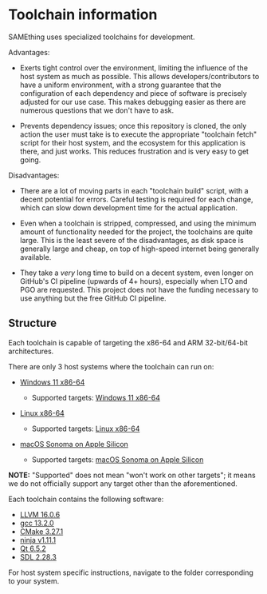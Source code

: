 # Toolchain information

SAMEthing uses specialized toolchains for development.

Advantages:

* Exerts tight control over the environment, limiting the influence of the host
  system as much as possible. This allows developers/contributors to have a
  uniform environment, with a strong guarantee that the configuration of each
  dependency and piece of software is precisely adjusted for our use case. This
  makes debugging easier as there are numerous questions that we don't have to
  ask.

* Prevents dependency issues; once this repository is cloned, the only action
  the user must take is to execute the appropriate "toolchain fetch" script for
  their host system, and the ecosystem for this application is there, and just
  works. This reduces frustration and is very easy to get going.

Disadvantages:

* There are a lot of moving parts in each "toolchain build" script, with a
  decent potential for errors. Careful testing is required for each change,
  which can slow down development time for the actual application.

* Even when a toolchain is stripped, compressed, and using the minimum amount of
  functionality needed for the project, the toolchains are quite large. This is
  the least severe of the disadvantages, as disk space is generally large and
  cheap, on top of high-speed internet being generally available.

* They take a *very* long time to build on a decent system, even longer on
  GitHub's CI pipeline (upwards of 4+ hours), especially when LTO and PGO are
  requested. This project does not have the funding necessary to use anything
  but the free GitHub CI pipeline.

## Structure

Each toolchain is capable of targeting the x86-64 and ARM 32-bit/64-bit
architectures.

There are only 3 host systems where the toolchain can run on:

* [Windows 11 x86-64](https://www.microsoft.com/en-us/windows?r=1)
    - Supported targets: [Windows 11 x86-64](https://www.microsoft.com/en-us/windows?r=1)

* [Linux x86-64](https://www.linux.org/)
    - Supported targets: [Linux x86-64](https://www.linux.org/)

* [macOS Sonoma on Apple Silicon](https://www.apple.com/macos/)
    - Supported targets: [macOS Sonoma on Apple Silicon](https://www.apple.com/macos/sonoma)

**NOTE:** "Supported" does not mean "won't work on other targets"; it means we
do not officially support any target other than the aforementioned.

Each toolchain contains the following software:

* [LLVM 16.0.6](https://llvm.org/)
* [gcc 13.2.0](https://gcc.gnu.org/)
* [CMake 3.27.1](https://cmake.org/)
* [ninja v1.11.1](https://ninja-build.org/)
* [Qt 6.5.2](https://www.qt.io/)
* [SDL 2.28.3](https://www.libsdl.org/)

For host system specific instructions, navigate to the folder corresponding to
your system.
